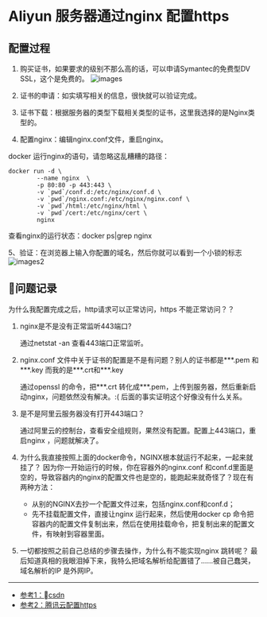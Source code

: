 # Aliyun 服务器通过nginx 配置https

## 配置过程
1. 购买证书，如果要求的级别不那么高的话，可以申请Symantec的免费型DV SSL，这个是免费的。
    ![images](https://img-blog.csdnimg.cn/20181105173708696.png?x-oss-process=image/watermark,type_ZmFuZ3poZW5naGVpdGk,shadow_10,text_aHR0cHM6Ly9ibG9nLmNzZG4ubmV0L2d4YjIyNjA=,size_16,color_FFFFFF,t_70)
2. 证书的申请：如实填写相关的信息，很快就可以验证完成。

3. 证书下载：根据服务器的类型下载相关类型的证书，这里我选择的是Nginx类型的。

4. 配置nginx：编辑nginx.conf文件，重启nginx。 

docker 运行nginx的语句，请忽略这乱糟糟的路径：
```docker
docker run -d \
        --name nginx  \
        -p 80:80 -p 443:443 \
        -v `pwd`/conf.d:/etc/nginx/conf.d \
        -v `pwd`/nginx.conf:/etc/nginx/nginx.conf \
        -v `pwd`/html:/etc/nginx/html \
        -v `pwd`/cert:/etc/nginx/cert \
        nginx
```

查看nginx的运行状态：docker ps|grep nginx

5、验证：在浏览器上输入你配置的域名，然后你就可以看到一个小锁的标志
![images2](https://img-blog.csdnimg.cn/20181105175640833.png?x-oss-process=image/watermark,type_ZmFuZ3poZW5naGVpdGk,shadow_10,text_aHR0cHM6Ly9ibG9nLmNzZG4ubmV0L2d4YjIyNjA=,size_16,color_FFFFFF,t_70)


## 问题记录

为什么我配置完成之后，http请求可以正常访问，https 不能正常访问？？

1. nginx是不是没有正常监听443端口?  

    通过netstat -an 查看443端口正常监听。

2. nginx.conf 文件中关于证书的配置是不是有问题？别人的证书都是***.pem 和***.key 而我的是***.crt和***.key
   
   通过openssl 的命令，把***.crt 转化成***.pem，上传到服务器，然后重新启动nginx，问题依然没有解决。:( 后面的事实证明这个好像没有什么关系。

3. 是不是阿里云服务器没有打开443端口？
   
    通过阿里云的控制台，查看安全组规则，果然没有配置。配置上443端口，重启nginx ，问题就解决了。

4. 为什么我直接按照上面的docker命令，NGINX根本就运行不起来，一起来就挂了？
    因为你一开始运行的时候，你在容器外的nginx.conf 和conf.d里面是空的，导致容器内的nginx的配置文件也是空的，能跑起来就奇怪了？现在有两种方法：
    - 从别的NGINX去抄一个配置文件过来，包括nginx.conf和conf.d；
    - 先不挂载配置文件，直接让nginx 运行起来，然后使用docker cp 命令把容器内的配置文件复制出来，然后在使用挂载命令，把复制出来的配置文件，有映射到容器里面。

5. 一切都按照之前自己总结的步骤去操作，为什么有不能实现nginx 跳转呢？
    最后知道真相的我眼泪掉下来，我特么把域名解析给配置错了……被自己蠢哭，域名解析的IP 是外网IP。

--- 
- [参考1：csdn](https://blog.csdn.net/gxb2260/article/details/83753508)
- [参考2：腾讯云配置https](https://zh-rocco.github.io/a-linux/server.html)
